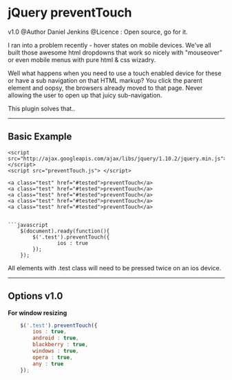 jQuery preventTouch
===========
v1.0
@Author Daniel Jenkins
@Licence : Open source, go for it.

I ran into a problem recently - hover states on mobile devices. We've all built those awesome html dropdowns that work so nicely with "mouseover" or even mobile menus with pure html & css wizadry. 

Well what happens when you need to use a touch enabled device for these or have a sub navigation on that HTML markup? You click the parent element and oopsy, the browsers already moved to that page. Never allowing the user to open up that juicy sub-navigation.

This plugin solves that..

--------------------
Basic Example
--------------------

```
<script src="http://ajax.googleapis.com/ajax/libs/jquery/1.10.2/jquery.min.js"></script>
<script src="preventTouch.js"> </script>

<a class="test" href="#tested">preventTouch</a>
<a class="test" href="#tested">preventTouch</a>
<a class="test" href="#tested">preventTouch</a>
<a class="test" href="#tested">preventTouch</a>
<a class="test" href="#tested">preventTouch</a>


```javascript
	$(document).ready(function(){
		$('.test').preventTouch({
				ios : true
		});
	});
```

All elements with .test class will need to be pressed twice on an ios device.

--------------------
Options v1.0
--------------------

<b> For window resizing </b>
```javascript
	$('.test').preventTouch({
		ios : true,
		android : true,
		blackberry : true,
		windows : true,
		opera : true,
		any : true
	});
```
